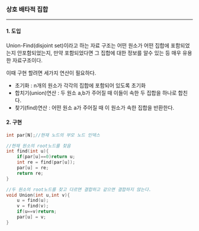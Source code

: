 ### 상호 배타적 집합

------

#### 1. 도입

Union-Find(disjoint set)이라고 하는 자료 구조는 어떤 원소가 어떤 집합에 포함되었는지 안포함되었는지, 만약 포함되었다면 그 집합에 대한 정보를 알수 있는 등 매우 유용한 자료구조이다. 

이때 구현 할려면 세가지 연산이 필요하다.

- 초기화 : n개의 원소가 각각의 집합에 포함되어 있도록 초기화
- 합치기(union)연산 : 두 원소 a,b가 주어질 때 이들이 속한 두 집합을 하나로 합친다.
- 찾기(find)연산 : 어떤 원소 a가 주어질 때 이 원소가 속한 집합을 반환한다.

#### 2. 구현

```c++
int par[N];//현재 노드의 부모 노드 인덱스

//현재 원소의 root노드를 찾음
int find(int u){
    if(par[u]==0)return u;
    int re = find(par[u]);
    par[u] = re;
    return re;
}

//두 원소의 root노드를 찾고 다르면 결합하고 같으면 결합하지 않는다.
void Union(int u,int v){
    u = find(u);
    v = find(v);
    if(u==v)return;
    par[u] = v;
}

```

